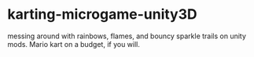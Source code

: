 # karting-microgame-unity3D
messing around with rainbows, flames, and bouncy sparkle trails on unity mods. Mario kart on a budget, if you will.
